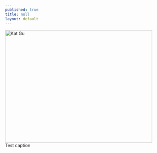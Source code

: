 ```yaml
---
published: true
title: null
layout: default
---
```


<a href="https://fofnz.github.io/product1"><img src="https://i.imgur.com/hEgpars.jpg" title="Kat Gu" width="476" height="365" /></a>
<br>
<span class="alignright">Test caption
<br><br>

